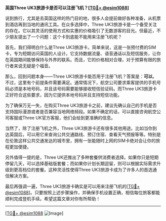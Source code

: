 **英国Three UK3旅游卡是否可以注册飞机？[[TG💪+ @esim1088](https://t.me/s/esim1088)]**

说到旅行，尤其是去英国这样的热门目的地，很多人会提前做好各种准备，从机票到酒店再到当地的通讯工具。在众多选择中，Three UK3旅游卡是一个备受关注的存在。它以其灵活的使用方式和实惠的价格吸引了无数游客的目光。但最近，不少朋友提出了一个问题：这个卡到底能不能用来注册飞机呢？

首先，我们得明白什么是Three UK3旅游卡。简单来说，这是一张预付费的SIM卡，专为短期访问英国的人设计。它支持数据流量、语音通话以及短信服务，让你在英国期间能够保持与外界的联系。而且，它的价格相对合理，对于预算有限的旅行者来说无疑是个福音。

那么，回到问题本身——Three UK3旅游卡能否用于注册飞机？答案是：**可以**。不过，这里有个前提条件需要满足。通常情况下，航空公司要求乘客提供的手机号码必须是本地号码，并且该号码需要能够接收短信验证码。而Three UK3旅游卡正好符合这些要求，因为它提供本地号码并且支持短信功能。

为了确保万无一失，在购买Three UK3旅游卡之前，建议先确认自己的手机是否支持国际漫游或者是否兼容当地网络频段。如果不确定的话，可以直接咨询航空公司客服或Three UK官方客服，他们会给到更准确的信息。

当然了，除了注册飞机之外，Three UK3旅游卡还有很多其他用途。比如当你到达英国后，可以用它来查询公共交通路线、预订住宿、查看天气预报等等。特别是在伦敦这样公共交通发达的城市里，拥有一张能随时上网的SIM卡绝对会让你的旅程更加便捷。

另外值得一提的是，Three UK还推出了多种套餐供消费者选择。如果你只是短期停留几天，可以选择基础版套餐；而如果你计划长期逗留，则可以根据实际需求升级到更高档位的套餐。这种灵活性使得Three UK3旅游卡成为了许多人的首选通信解决方案。

最后再强调一遍，Three UK3旅游卡确实是可以用来注册飞机的[[TG💪+ @esim1088](https://t.me/s/esim1088)]。只要按照上述步骤操作，并确保手机设置正确，相信每位旅客都能顺利完成登机手续。希望这篇文章对你有所帮助！

---

[[TG💪+ @esim1088](https://t.me/s/esim1088) ![Image](https://i.postimg.cc/4NQfJmqS/Snipaste-2025-05-13-00-14-12.png)]